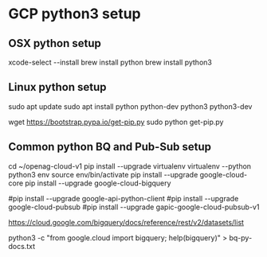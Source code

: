 # GCP python3 setup 

## OSX python setup
xcode-select --install
brew install python
brew install python3

## Linux python setup
sudo apt update
sudo apt install python python-dev python3 python3-dev
 
wget https://bootstrap.pypa.io/get-pip.py
sudo python get-pip.py

## Common python BQ and Pub-Sub setup
cd ~/openag-cloud-v1
pip install --upgrade virtualenv
virtualenv --python python3 env
source env/bin/activate
pip install --upgrade google-cloud-core
pip install --upgrade google-cloud-bigquery

#pip install --upgrade google-api-python-client
#pip install --upgrade google-cloud-pubsub
#pip install --upgrade gapic-google-cloud-pubsub-v1

https://cloud.google.com/bigquery/docs/reference/rest/v2/datasets/list

python3 -c "from google.cloud import bigquery; help(bigquery)" > bq-py-docs.txt


